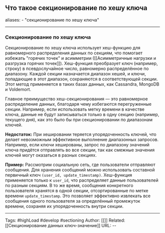 ## Что такое секционирование по хешу ключа
aliases: 
	- "секционирование по хешу ключа"

---

### Секционирование по хешу ключа
Секционирование по хешу ключа использует хеш-функцию для равномерного распределения данных по секциям, что помогает избежать "горячих точек" и асимметрии ([[Асимметричные нагрузки и разгрузка горячих точек]]). Хеш-функция преобразует ключ (например, строку) в псевдослучайное число, равномерно распределённое по диапазону. Каждой секции назначается диапазон хешей, и ключи, попадающие в этот диапазон, сохраняются в соответствующей секции. Этот метод применяется в таких базах данных, как Cassandra, MongoDB и Voldemort.

Главное преимущество хеш-секционирования — это равномерное распределение данных, благодаря чему избегаются перегруженные секции. Например, если использовать метку времени в качестве ключа, данные не будут записываться только в одну секцию (например, текущего дня), как это было бы при секционировании по диапазонам ключей.

**Недостаток:** При хешировании теряется упорядоченность ключей, что делает невозможным эффективное выполнение диапазонных запросов. Например, если ключи хешированы, запрос по диапазону значений ключа придётся отправлять во все секции, так как смежные значения ключей могут оказаться в разных секциях.

**Пример:** Рассмотрим социальную сеть, где пользователи отправляют сообщения. Для хранения сообщений можно использовать составной первичный ключ `(user_id, update_timestamp)`. Хеш-функция применяется только к `user_id`, что распределяет данные пользователей по разным секциям. В то же время, сообщения конкретного пользователя хранятся в одной секции, отсортированные по метке времени `update_timestamp`. Это позволяет эффективно извлекать все сообщения одного пользователя за определённый промежуток времени, сохраняя их упорядоченность внутри секции.



---
Tags: #highLoad #develop #sectioning
Author: [[]]
Related: [[Секционирование данных ключ-значение]]
URL: -- 
